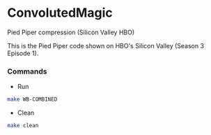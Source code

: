 # ConvolutedMagic
Pied Piper compression (Silicon Valley HBO)

This is the Pied Piper code shown on HBO's Silicon Valley (Season 3 Episode 1).

### Commands
- Run
```bash
make WB-COMBINED
```
- Clean
```bash
make clean
```
